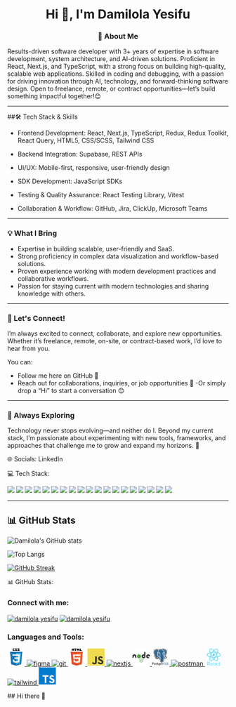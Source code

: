 <h1 align="center">Hi 👋, I'm Damilola Yesifu</h1>
<h3 align="center">🚀 About Me</h3>

Results-driven software developer with 3+ years of expertise in software development, system architecture, and AI-driven solutions. Proficient in React, Next.js, and TypeScript, with a strong focus on building high-quality, scalable web applications. Skilled in coding and debugging, with a passion for driving innovation through AI, technology, and forward-thinking software design.
Open to freelance, remote, or contract opportunities—let’s build something impactful together!😊 



---

##🛠️ Tech Stack & Skills  

- Frontend Development: React, Next.js, TypeScript, Redux, Redux Toolkit, React Query, HTML5, CSS/SCSS, Tailwind CSS
  
- Backend Integration: Supabase, REST APIs

- UI/UX: Mobile-first, responsive, user-friendly design 

- SDK Development: JavaScript SDKs  

- Testing & Quality Assurance: React Testing Library, Vitest 

- Collaboration & Workflow: GitHub, Jira, ClickUp, Microsoft Teams 

---

### 💡 What I Bring
- Expertise in building scalable, user-friendly and SaaS.
- Strong proficiency in complex data visualization and workflow-based solutions.
- Proven experience working with modern development practices and collaborative workflows.
- Passion for staying current with modern technologies and sharing knowledge with others.

---

### 🤝 Let's Connect!
I’m always excited to connect, collaborate, and explore new opportunities. Whether it’s freelance, remote, on-site, or contract-based work, I’d love to hear from you.

You can:
- Follow me here on GitHub 🌟
- Reach out for collaborations, inquiries, or job opportunities 💼
-Or simply drop a “Hi” to start a conversation 😊

---

### 🌱 Always Exploring
Technology never stops evolving—and neither do I. Beyond my current stack, I’m passionate about experimenting with new tools, frameworks, and approaches that challenge me to grow and expand my horizons. 🚀

🌐 Socials:
LinkedIn


💻 Tech Stack:

<p align="left">
  <!-- Frontend -->
  <img src="https://img.shields.io/badge/CSS3-1572B6?style=for-the-badge&logo=css3&logoColor=white" />
  <img src="https://img.shields.io/badge/TypeScript-007ACC?style=for-the-badge&logo=typescript&logoColor=white" />
  <img src="https://img.shields.io/badge/JavaScript-F7DF1E?style=for-the-badge&logo=javascript&logoColor=black" />
  <img src="https://img.shields.io/badge/HTML5-E34F26?style=for-the-badge&logo=html5&logoColor=white" />
  <img src="https://img.shields.io/badge/React-20232A?style=for-the-badge&logo=react&logoColor=61DAFB" />
  <img src="https://img.shields.io/badge/Next.js-000000?style=for-the-badge&logo=nextdotjs&logoColor=white" />
  <img src="https://img.shields.io/badge/React_Query-FF4154?style=for-the-badge&logo=reactquery&logoColor=white" />
  <img src="https://img.shields.io/badge/React_Router-CA4245?style=for-the-badge&logo=reactrouter&logoColor=white" />
  <img src="https://img.shields.io/badge/React_Hook_Form-EC5990?style=for-the-badge&logo=reacthookform&logoColor=white" />
  <img src="https://img.shields.io/badge/Redux-764ABC?style=for-the-badge&logo=redux&logoColor=white" />
  <img src="https://img.shields.io/badge/TailwindCSS-38B2AC?style=for-the-badge&logo=tailwind-css&logoColor=white" />
  <img src="https://img.shields.io/badge/Vite-646CFF?style=for-the-badge&logo=vite&logoColor=white" />
  <img src="https://img.shields.io/badge/Node.js-339933?style=for-the-badge&logo=node.js&logoColor=white" />
  
  <!-- Backend & DB -->
  <img src="https://img.shields.io/badge/NPM-CB3837?style=for-the-badge&logo=npm&logoColor=white" />
  <img src="https://img.shields.io/badge/Postgres-316192?style=for-the-badge&logo=postgresql&logoColor=white" />
  <img src="https://img.shields.io/badge/Supabase-3ECF8E?style=for-the-badge&logo=supabase&logoColor=white" />
  
  <!-- Deployment & Tools -->
  <img src="https://img.shields.io/badge/Vercel-000000?style=for-the-badge&logo=vercel&logoColor=white" />
  <img src="https://img.shields.io/badge/Figma-F24E1E?style=for-the-badge&logo=figma&logoColor=white" />
  <img src="https://img.shields.io/badge/Jira-0052CC?style=for-the-badge&logo=jira&logoColor=white" />
</p>

---

## 📊 GitHub Stats  

![Damilola's GitHub stats](https://github-readme-stats.vercel.app/api?username=damilolayesifu&show_icons=true&theme=dark)  

![Top Langs](https://github-readme-stats.vercel.app/api/top-langs/?username=damilolayesifu&layout=compact&theme=dark)  

[![GitHub Streak](https://streak-stats.demolab.com?user=damilolayesifu&theme=dark&hide_border=true)](https://git.io/streak-stats)  


📊 GitHub Stats:

<h3 align="left">Connect with me:</h3>
<p align="left">
<a href="https://twitter.com/damilola yesifu" target="blank"><img align="center" src="https://raw.githubusercontent.com/rahuldkjain/github-profile-readme-generator/master/src/images/icons/Social/twitter.svg" alt="damilola yesifu" height="30" width="40" /></a>
<a href="https://linkedin.com/in/damilola yesifu" target="blank"><img align="center" src="https://raw.githubusercontent.com/rahuldkjain/github-profile-readme-generator/master/src/images/icons/Social/linked-in-alt.svg" alt="damilola yesifu" height="30" width="40" /></a>
</p>

<h3 align="left">Languages and Tools:</h3>
<p align="left"> <a href="https://www.w3schools.com/css/" target="_blank" rel="noreferrer"> <img src="https://raw.githubusercontent.com/devicons/devicon/master/icons/css3/css3-original-wordmark.svg" alt="css3" width="40" height="40"/> </a> <a href="https://www.figma.com/" target="_blank" rel="noreferrer"> <img src="https://www.vectorlogo.zone/logos/figma/figma-icon.svg" alt="figma" width="40" height="40"/> </a> <a href="https://git-scm.com/" target="_blank" rel="noreferrer"> <img src="https://www.vectorlogo.zone/logos/git-scm/git-scm-icon.svg" alt="git" width="40" height="40"/> </a> <a href="https://www.w3.org/html/" target="_blank" rel="noreferrer"> <img src="https://raw.githubusercontent.com/devicons/devicon/master/icons/html5/html5-original-wordmark.svg" alt="html5" width="40" height="40"/> </a> <a href="https://developer.mozilla.org/en-US/docs/Web/JavaScript" target="_blank" rel="noreferrer"> <img src="https://raw.githubusercontent.com/devicons/devicon/master/icons/javascript/javascript-original.svg" alt="javascript" width="40" height="40"/> </a> <a href="https://nextjs.org/" target="_blank" rel="noreferrer"> <img src="https://cdn.worldvectorlogo.com/logos/nextjs-2.svg" alt="nextjs" width="40" height="40"/> </a> <a href="https://nodejs.org" target="_blank" rel="noreferrer"> <img src="https://raw.githubusercontent.com/devicons/devicon/master/icons/nodejs/nodejs-original-wordmark.svg" alt="nodejs" width="40" height="40"/> </a> <a href="https://www.postgresql.org" target="_blank" rel="noreferrer"> <img src="https://raw.githubusercontent.com/devicons/devicon/master/icons/postgresql/postgresql-original-wordmark.svg" alt="postgresql" width="40" height="40"/> </a> <a href="https://postman.com" target="_blank" rel="noreferrer"> <img src="https://www.vectorlogo.zone/logos/getpostman/getpostman-icon.svg" alt="postman" width="40" height="40"/> </a> <a href="https://reactjs.org/" target="_blank" rel="noreferrer"> <img src="https://raw.githubusercontent.com/devicons/devicon/master/icons/react/react-original-wordmark.svg" alt="react" width="40" height="40"/> </a> <a href="https://tailwindcss.com/" target="_blank" rel="noreferrer"> <img src="https://www.vectorlogo.zone/logos/tailwindcss/tailwindcss-icon.svg" alt="tailwind" width="40" height="40"/> </a> <a href="https://www.typescriptlang.org/" target="_blank" rel="noreferrer"> <img src="https://raw.githubusercontent.com/devicons/devicon/master/icons/typescript/typescript-original.svg" alt="typescript" width="40" height="40"/> </a> </p>
## Hi there 👋

<!--
**Yesifu-Damilola/Yesifu-Damilola** is a ✨ _special_ ✨ repository because its `README.md` (this file) appears on your GitHub profile.

Here are some ideas to get you started:

- 🔭 I’m currently working on ...
- 🌱 I’m currently learning ...
- 👯 I’m looking to collaborate on ...
- 🤔 I’m looking for help with ...
- 💬 Ask me about ...
- 📫 How to reach me: ...
- 😄 Pronouns: ...
- ⚡ Fun fact: ...
-->
